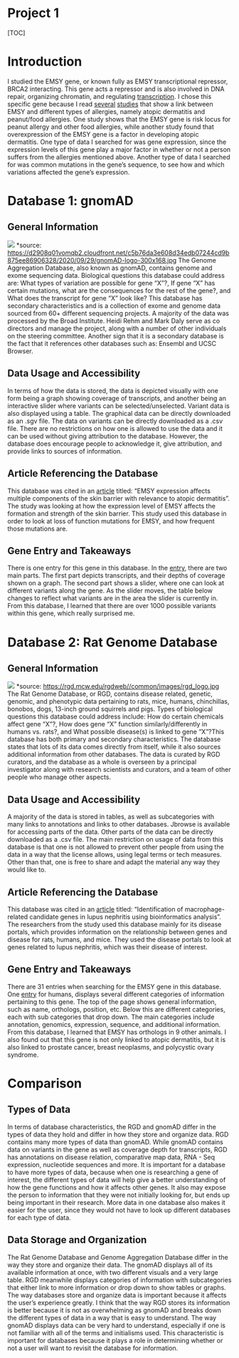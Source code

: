 # Project 1
[TOC]

# Introduction
I studied the EMSY gene, or known fully as EMSY transcriptional repressor, BRCA2 interacting. This gene acts a repressor and is also involved in DNA repair, organizing chromatin, and regulating [transcription](https://rgd.mcw.edu/rgdweb/report/gene/main.html?id=1345109). I chose this specific gene because I read [several](https://www.sciencedirect.com/science/article/pii/S0091674917315749#sec1) [studies](https://www.sciencedirect.com/science/article/pii/S1323893019301595) that show a link between EMSY and different types of allergies, namely atopic dermatitis and peanut/food allergies. One study shows that the EMSY gene is risk locus for peanut allergy and other food allergies, while another study found that overexpression of the EMSY gene is a factor in developing atopic dermatitis. One type of data I searched for was gene expression, since the expression levels of this gene play a major factor in whether or not a person suffers from the allergies mentioned above. Another type of data I searched for was common mutations in the gene’s sequence, to see how and which variations affected the gene’s expression.



# Database 1: gnomAD
## General Information
![](https://d2908q01vomqb2.cloudfront.net/c5b76da3e608d34edb07244cd9b875ee86906328/2020/09/29/gnomAD-logo-300x168.jpg)
*source: https://d2908q01vomqb2.cloudfront.net/c5b76da3e608d34edb07244cd9b875ee86906328/2020/09/29/gnomAD-logo-300x168.jpg
The Genome Aggregation Database, also known as gnomAD, contains genome and exome sequencing data. Biological questions this database could address are: What types of variation are possible for gene “X”?, If gene “X” has certain mutations, what are the consequences for the rest of the gene?, and What does the transcript for gene “X” look like? This database has secondary characteristics and is a collection of exome and genome data sourced from 60+ different sequencing projects. A majority of the data was processed by the Broad Institute. Heidi Rehm and Mark Daly serve as co directors and manage the project, along with a number of other individuals on the steering committee. Another sign that it is a secondary database is the fact that it references other databases such as: Ensembl and UCSC Browser.

## Data Usage and Accessibility
In terms of how the data is stored, the data is depicted visually with one form being a graph showing coverage of transcripts, and another being an interactive slider where variants can be selected/unselected. Variant data is also displayed using a table. The graphical data can be directly downloaded as an .sgv file. The data on variants can be directly downloaded as a .csv file. There are no restrictions on how one is allowed to use the data and it can be used without giving attribution to the database. However, the database does encourage people to acknowledge it, give attribution, and provide links to sources of information. 

## Article Referencing the Database
This database was cited in an [article](https://www.ncbi.nlm.nih.gov/pmc/articles/PMC6683598/) titled: “EMSY expression affects multiple components of the skin barrier with relevance to atopic dermatitis”. The study was looking at how the expression level of EMSY affects the formation and strength of the skin barrier. This study used this database in order to look at loss of function mutations for EMSY, and how frequent those mutations are. 

## Gene Entry and Takeaways
There is one entry for this gene in this database. In the [entry](https://gnomad.broadinstitute.org/gene/ENSG00000158636?dataset=gnomad_r2_1), there are two main parts. The first part depicts transcripts, and their depths of coverage shown on a graph. The second part shows a slider, where one can look at different variants along the gene. As the slider moves, the table below changes to reflect what variants are in the area the slider is currently in. From this database, I learned that there are over 1000 possible variants within this gene, which really surprised me.

# Database 2: Rat Genome Database
## General Information
![](https://rgd.mcw.edu/rgdweb//common/images/rgd_logo.jpg)
*source: https://rgd.mcw.edu/rgdweb//common/images/rgd_logo.jpg
The Rat Genome Database, or RGD,  contains disease related, genetic, genomic, and phenotypic data pertaining to rats, mice, humans, chinchillas, bonobos, dogs, 13-inch ground squirrels and pigs. Types of biological questions this database could address include: How do certain chemicals affect gene “X”?, How does gene “X” function similarly/differently in humans vs. rats?, and What possible disease(s) is linked to gene “X”?This database has both primary and secondary characteristics. The database states that lots of its data comes directly from  itself, while it also sources additional information from other databases. The data is curated by RGD curators, and the database as a whole is overseen by a principal investigator along with research scientists and curators, and a team of other people who manage other aspects.

## Data Usage and Accessibility
A majority of the data is stored in tables, as well as subcategories with many links to annotations and links to other databases. Jbrowse is available for accessing parts of the data. Other parts of the data can be directly downloaded as a .csv file. The main restriction on usage of data from this database is that one is not allowed to prevent other people from using the data in a way that the license allows, using legal terms or tech measures. Other than that, one is free to share and adapt the material any way they would like to.

## Article Referencing the Database
This database was cited in an [article](https://www.sciencedirect.com/science/article/pii/S0898656818300482) titled: “Identification of macrophage-related candidate genes in lupus nephritis using bioinformatics analysis”.  The researchers from the study used this database mainly for its disease portals, which provides information on the relationship between genes and disease for rats, humans, and mice. They used the disease portals to look at genes related to lupus nephritis, which was their disease of interest.

## Gene Entry and Takeaways
There are 31 entries when searching for the EMSY gene in this database. One [entry](https://rgd.mcw.edu/rgdweb/report/gene/main.html?id=1345109) for humans, displays several different categories of information pertaining to this gene. The top of the page shows general information, such as name, orthologs, position, etc. Below this are different categories, each with sub categories that drop down. The main categories include annotation, genomics, expression, sequence, and additional information. From this database, I learned that EMSY has orthologs in 9 other animals. I also found out that this gene is not only linked to atopic dermatitis, but it is also linked to prostate cancer, breast neoplasms, and polycystic ovary syndrome.

# Comparison
## Types of Data
In terms of database characteristics, the RGD and gnomAD differ in the types of data they hold and differ in how they store and organize data. RGD contains many more types of data than gnomAD. While gnomAD contains data on variants in the gene as well as coverage depth for transcripts, RGD has annotations on disease relation, comparative map data, RNA - Seq expression, nucleotide sequences and more. It is important for a database to have more types of data, because when one is researching a gene of interest, the different types of data will help give a better understanding of how the gene functions and how it affects other genes. It also may expose the person to information that they were not initially looking for, but ends up being important in their research. More data in one database also makes it easier for the user, since they would not have to look up different databases for each type of data. 

## Data Storage and Organization
The Rat Genome Database and Genome Aggregation Database differ in the way they store and organize their data. The gnomAD displays all of its available information at once, with two different visuals and a very large table. RGD meanwhile displays categories of information with subcategories that either link to more information or drop down to show tables or graphs. The way databases store and organize data is important because it affects the user’s experience greatly. I think that the way RGD stores its information is better because it is not as overwhelming as gnomAD and breaks down the different types of data in a way that is easy to understand. The way gnomAD displays data can be very hard to understand, especially if one is not familiar with all of the terms and initialisms used. This characteristic is important for databases because it plays a role in determining whether or not a user will want to revisit the database for information.

